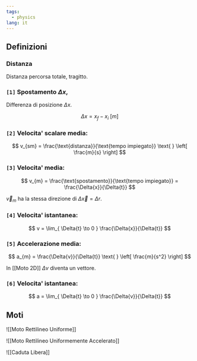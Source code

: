```yaml
---
tags:
  - physics
lang: it
---
```


## Definizioni

### Distanza

Distanza percorsa totale, tragitto.

### **`[1]`** Spostamento $\Delta{x}$,

Differenza di posizione $\Delta{x}$.

$$
\Delta{x} = x_{f} - x_{i} \text{ }\text{ } \left[ m \right]
$$

### **`[2]`** Velocita' scalare media:

$$
v_{sm} = \frac{\text{distanza}}{\text{tempo impiegato}} \text{ } \left[ \frac{m}{s} \right]
$$

### **`[3]`** Velocita' media:

$$
v_{m} = \frac{\text{spostamento}}{\text{tempo impiegato}} = \frac{\Delta{x}}{\Delta{t}}
$$

$\vec{v}_{m}$ ha la stessa direzione di $\Delta \vec{x}=\Delta r$.

### **`[4]`** Velocita' istantanea:

$$
v = \lim_{ \Delta{t} \to 0 } \frac{\Delta{x}}{\Delta{t}}
$$

### **`[5]`** Accelerazione media:

$$
a_{m} = \frac{\Delta{v}}{\Delta{t}} \text{ } \left[ \frac{m}{s^2} \right]
$$

In [[Moto 2D]] $\Delta v$ diventa un vettore.

### **`[6]`** Velocita' istantanea:

$$
a = \lim_{ \Delta{t} \to 0 } \frac{\Delta{v}}{\Delta{t}}
$$

## Moti

![[Moto Rettilineo Uniforme]]

![[Moto Rettilineo Uniformemente Accelerato]]

![[Caduta Libera]]
